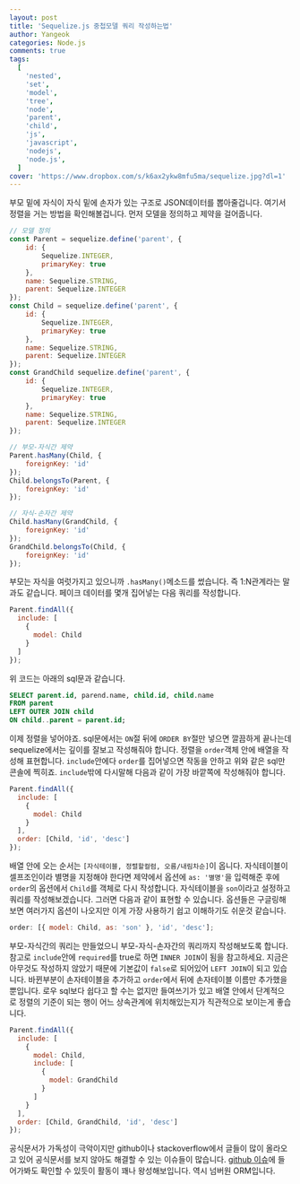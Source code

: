 ```yaml
---
layout: post
title: 'Sequelize.js 중첩모델 쿼리 작성하는법'
author: Yangeok
categories: Node.js
comments: true
tags:
  [
    'nested',
    'set',
    'model',
    'tree',
    'node',
    'parent',
    'child',
    'js',
    'javascript',
    'nodejs',
    'node.js',
  ]
cover: 'https://www.dropbox.com/s/k6ax2ykw8mfu5ma/sequelize.jpg?dl=1'
---
```


부모 밑에 자식이 자식 밑에 손자가 있는 구조로 JSON데이터를 뽑아줄겁니다. 여기서 정렬을 거는 방법을 확인해볼겁니다. 먼저 모델을 정의하고 제약을 걸어줍니다.

```js
// 모델 정의
const Parent = sequelize.define('parent', {
    id: {
        Sequelize.INTEGER,
        primaryKey: true
    },
    name: Sequelize.STRING,
    parent: Sequelize.INTEGER
});
const Child = sequelize.define('parent', {
    id: {
        Sequelize.INTEGER,
        primaryKey: true
    },
    name: Sequelize.STRING,
    parent: Sequelize.INTEGER
});
const GrandChild sequelize.define('parent', {
    id: {
        Sequelize.INTEGER,
        primaryKey: true
    },
    name: Sequelize.STRING,
    parent: Sequelize.INTEGER
});

// 부모-자식간 제약
Parent.hasMany(Child, {
    foreignKey: 'id'
});
Child.belongsTo(Parent, {
    foreignKey: 'id'
});

// 자식-손자간 제약
Child.hasMany(GrandChild, {
    foreignKey: 'id'
});
GrandChild.belongsTo(Child, {
    foreignKey: 'id'
});
```

부모는 자식을 여럿가지고 있으니까 `.hasMany()`메소드를 썼습니다. 즉 1:N관계라는 말과도 같습니다. 페이크 데이터를 몇개 집어넣는 다음 쿼리를 작성합니다.

```js
Parent.findAll({
  include: [
    {
      model: Child
    }
  ]
});
```

위 코드는 아래의 sql문과 같습니다.

```sql
SELECT parent.id, parend.name, child.id, child.name
FROM parent
LEFT OUTER JOIN child
ON child..parent = parent.id;
```

이제 정렬을 넣어야죠. sql문에서는 `ON`절 뒤에 `ORDER BY`절만 넣으면 깔끔하게 끝나는데 sequelize에서는 깊이를 잘보고 작성해줘야 합니다. 정렬을 `order`객체 안에 배열을 작성해 표현합니다. `include`안에다 `order`를 집어넣으면 작동을 안하고 위와 같은 sql만 콘솔에 찍히죠. `include`밖에 다시말해 다음과 같이 가장 바깥쪽에 작성해줘야 합니다.

```js
Parent.findAll({
  include: [
    {
      model: Child
    }
  ],
  order: [Child, 'id', 'desc']
});
```

배열 안에 오는 순서는 `[자식테이블, 정렬할컬럼, 오름/내림차순]`이 옵니다. 자식테이블이 셀프조인이라 별명을 지정해야 한다면 제약에서 옵션에 `as: '별명'`을 입력해준 후에 `order`의 옵션에서 `Child`를 객체로 다시 작성합니다. 자식테이블을 `son`이라고 설정하고 쿼리를 작성해보겠습니다. 그러면 다음과 같이 표현할 수 있습니다. 옵션들은 구글링해보면 여러가지 옵션이 나오지만 이게 가장 사용하기 쉽고 이해하기도 쉬운것 같습니다.

```js
order: [{ model: Child, as: 'son' }, 'id', 'desc'];
```

부모-자식간의 쿼리는 만들었으니 부모-자식-손자간의 쿼리까지 작성해보도록 합니다. 참고로 `include`안에 `required`를 true로 하면 `INNER JOIN`이 됨을 참고하세요. 지금은 아무것도 작성하지 않았기 때문에 기본값이 `false`로 되어있어 `LEFT JOIN`이 되고 있습니다. 바뀐부분이 손자테이블을 추가하고 `order`에서 뒤에 손자테이블 이름만 추가했을 뿐입니다. 로우 sql보다 쉽다고 할 수는 없지만 들여쓰기가 있고 배열 안에서 단계적으로 정렬의 기준이 되는 행이 어느 상속관계에 위치해있는지가 직관적으로 보이는게 좋습니다.

```js
Parent.findAll({
  include: [
    {
      model: Child,
      include: [
        {
          model: GrandChild
        }
      ]
    }
  ],
  order: [Child, GrandChild, 'id', 'desc']
});
```

공식문서가 가독성이 극악이지만 github이나 stackoverflow에서 글들이 많이 올라오고 있어 공식문서를 보지 않아도 해결할 수 있는 이슈들이 많습니다. [github 이슈](https://github.com/sequelize/sequelize/issues)에 들어가봐도 확인할 수 있듯이 활동이 꽤나 왕성해보입니다. 역시 넘버원 ORM입니다.
